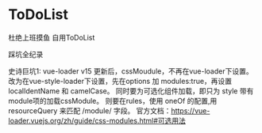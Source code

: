 # ToDoList
杜绝上班摸鱼 自用ToDoList

踩坑全纪录

史诗巨坑1:
vue-loader v15 更新后，cssMoudule，不再在vue-loader下设置。
改为在vue-style-loader下设置，先在options 加 modules:true，再设置 localIdentName 和 camelCase。
同时要为可选化组件加载，即只为 style 带有module项的加载cssModule。
则要在rules，使用 oneOf 的配置,用resourceQuery 来匹配 /module/ 字段。
官方文档：https://vue-loader.vuejs.org/zh/guide/css-modules.html#可选用法